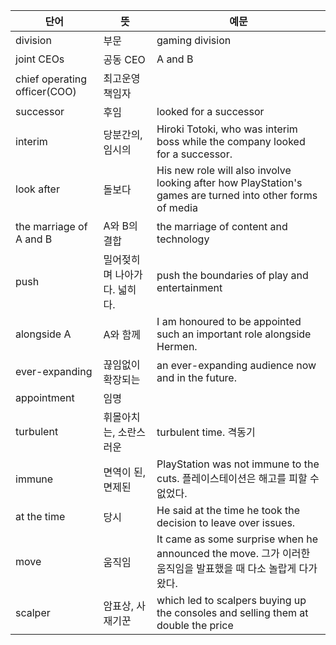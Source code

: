 | 단어                           | 뜻                | 예문                                                                                                        |
| ---------------------------- | ---------------- | --------------------------------------------------------------------------------------------------------- |
| division                     | 부문               | gaming division                                                                                           |
| joint CEOs                   | 공동 CEO           | A and B                                                                                                   |
| chief operating officer(COO) | 최고운영책임자          |                                                                                                           |
| successor                    | 후임               | looked for a successor                                                                                    |
| interim                      | 당분간의, 임시의        | Hiroki Totoki, who was interim boss while the company looked for a successor.                             |
| look after                   | 돌보다              | His new role will also involve looking after how PlayStation's games are turned into other forms of media |
| the marriage of A and B      | A와 B의 결합         | the marriage of content and technology                                                                    |
| push                         | 밀어젖히며 나아가다. 넓히다. | push the boundaries of play and entertainment                                                             |
| alongside A                  | A와 함께            | I am honoured to be appointed such an important role alongside Hermen.                                    |
| ever-expanding               | 끊임없이 확장되는        | an ever-expanding audience now and in the future.                                                         |
| appointment                  | 임명               |                                                                                                           |
| turbulent                    | 휘몰아치는, 소란스러운     | turbulent time. 격동기                                                                                       |
| immune                       | 면역이 된, 면제된       | PlayStation was not immune to the cuts. 플레이스테이션은 해고를 피할 수 없었다.                                            |
| at the time                  | 당시               | He said at the time he took the decision to leave over issues.                                            |
| move                         | 움직임              | It came as some surprise when he announced the move. 그가 이러한 움직임을 발표했을 때 다소 놀랍게 다가왔다.                      |
| scalper                      | 암표상, 사재기꾼        | which led to scalpers buying up the consoles and selling them at double the price                         |
